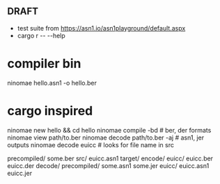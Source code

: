 ## DRAFT

- test suite from https://asn1.io/asn1playground/default.aspx
- cargo r -- --help


# compiler bin
ninomae hello.asn1 -o hello.ber


# cargo inspired
ninomae new hello && cd hello
ninomae compile -bd  # ber, der formats
ninomae view path/to.ber
ninomae decode path/to.ber -aj  # asn1, jer outputs
ninomae decode euicc  # looks for file name in src

precompiled/
    some.ber
src/
    euicc.asn1
target/
    encode/
        euicc/
            euicc.ber
            euicc.der
    decode/
        precompiled/
            some.asn1
            some.jer
        euicc/
            euicc.asn1
            euicc.jer
